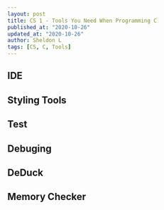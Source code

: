 ```yaml
---
layout: post
title: CS 1 - Tools You Need When Programming C
published_at: "2020-10-26"
updated_at: "2020-10-26"
author: Sheldon L
tags: [CS, C, Tools]
---
```


## IDE

## Styling Tools

## Test

## Debuging

## DeDuck

## Memory Checker

